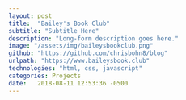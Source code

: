 ```yaml
---
layout: post
title:  "Bailey's Book Club"
subtitle: "Subtitle Here"
description: "Long-form description goes here."
image: "/assets/img/baileysbookclub.png"
github: "https://github.com/chrisbohn8/blog"
urlpath: "https://www.baileysbook.club"
technologies: "html, css, javascript"
categories: Projects
date:   2018-08-11 12:53:36 -0500
---
```




















